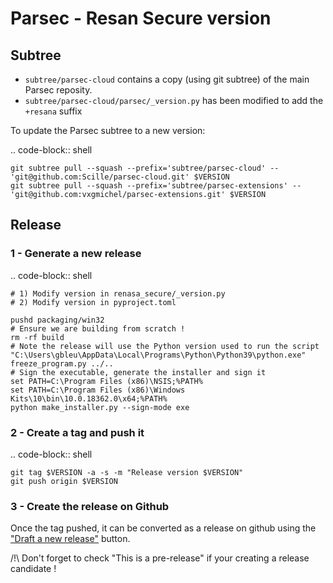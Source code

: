# Parsec - Resan Secure version

## Subtree

- `subtree/parsec-cloud` contains a copy (using git subtree) of the main Parsec reposity.
- `subtree/parsec-cloud/parsec/_version.py` has been modified to add the `+resana` suffix

To update the Parsec subtree to a new version:

.. code-block:: shell

    git subtree pull --squash --prefix='subtree/parsec-cloud' -- 'git@github.com:Scille/parsec-cloud.git' $VERSION
    git subtree pull --squash --prefix='subtree/parsec-extensions' -- 'git@github.com:vxgmichel/parsec-extensions.git' $VERSION

## Release

### 1 - Generate a new release

.. code-block:: shell

    # 1) Modify version in renasa_secure/_version.py
    # 2) Modify version in pyproject.toml

    pushd packaging/win32
    # Ensure we are building from scratch !
    rm -rf build
    # Note the release will use the Python version used to run the script
    "C:\Users\gbleu\AppData\Local\Programs\Python\Python39\python.exe" freeze_program.py ../..
    # Sign the executable, generate the installer and sign it
    set PATH=C:\Program Files (x86)\NSIS;%PATH%
    set PATH=C:\Program Files (x86)\Windows Kits\10\bin\10.0.18362.0\x64;%PATH%
    python make_installer.py --sign-mode exe

### 2 - Create a tag and push it

.. code-block:: shell

    git tag $VERSION -a -s -m "Release version $VERSION"
    git push origin $VERSION

### 3 - Create the release on Github

Once the tag pushed, it can be converted as a release on github using the
["Draft a new release"](https://github.com/Scille/resana-secure/releases) button.

/!\ Don't forget to check "This is a pre-release" if your creating a release candidate !
